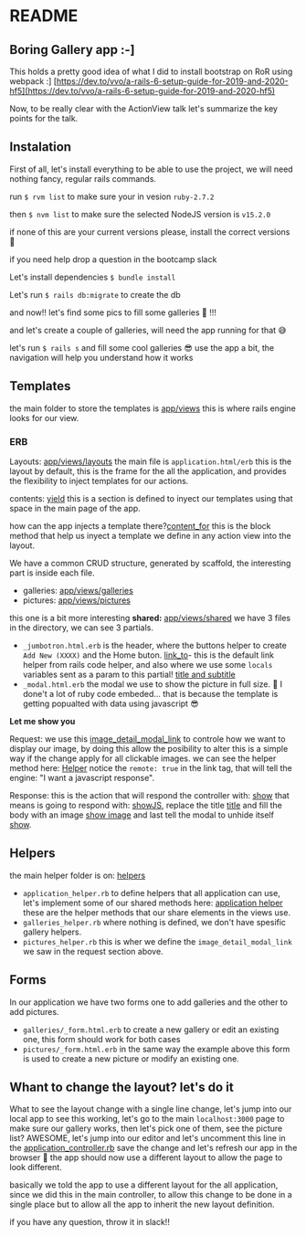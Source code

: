 # README

## Boring Gallery app :-]

This holds a pretty good idea of what I did to install bootstrap on RoR using webpack :]
[https://dev.to/vvo/a-rails-6-setup-guide-for-2019-and-2020-hf5](https://dev.to/vvo/a-rails-6-setup-guide-for-2019-and-2020-hf5)

Now, to be really clear with the ActionView talk let's summarize the key points for the talk.

## Instalation

First of all, let's install everything to be able to use the project, we will need nothing fancy, regular rails commands.

run `$ rvm list` to make sure your in vesion `ruby-2.7.2`

then `$ nvm list` to make sure the selected NodeJS version is `v15.2.0`

if none of this are your current versions please, install the correct versions 🙌

if you need help drop a question in the bootcamp slack

Let's install dependencies `$ bundle install`

Let's run `$ rails db:migrate` to create the db

and now!! let's find some pics to fill some galleries 🎉 !!!

and let's create a couple of galleries, will need the app running for that 😅

let's run `$ rails s` and fill some cool galleries 😎 use the app a bit, the navigation will help you understand how it works

## Templates

the main folder to store the templates is [app/views](https://github.com/aradiquez/ImageGallery/tree/master/app/views) this is where rails engine looks for our view.

### ERB

Layouts: [app/views/layouts](https://github.com/aradiquez/ImageGallery/tree/master/app/views/layouts) the main file is `application.html/erb` this is the layout by default, this is the frame for the all the application, and provides the flexibility to inject templates for our actions.

contents: [yield](https://github.com/aradiquez/ImageGallery/blob/master/app/views/layouts/application.html.erb#L15) this is a section is defined to inyect our templates using that space in the main page of the app.

how can the app injects a template there?[content_for](https://github.com/aradiquez/ImageGallery/blob/master/app/views/galleries/index.html.erb#L1) this is the block method that help us inyect a template we define in any action view into the layout.

We have a common CRUD structure, generated by scaffold, the interesting part is inside each file.

- galleries: [app/views/galleries](https://github.com/aradiquez/ImageGallery/tree/master/app/views/galleries)
- pictures: [app/views/pictures](https://github.com/aradiquez/ImageGallery/tree/master/app/views/pictures)

this one is a bit more interesting **shared:** [app/views/shared](https://github.com/aradiquez/ImageGallery/tree/master/app/views/shared) we have 3 files in the directory, we can see 3 partials.

- `_jumbotron.html.erb` is the header, where the buttons helper to create `Add New (XXXX)` and the Home buton. [link_to](https://github.com/aradiquez/ImageGallery/blob/master/app/views/shared/_jumbotron.html.erb#L9-L10)- this is the default link helper from rails code helper, and also where we use some `locals` variables sent as a param to this partial! [title and subtitle](https://github.com/aradiquez/ImageGallery/blob/master/app/views/shared/_jumbotron.html.erb#L4-L6)
- `_modal.html.erb` the modal we use to show the picture in full size. 🤔 I done't a lot of ruby code embeded... that is because the template is getting popualted with data using javascript 😎

**Let me show you**

Request: we use this [image_detail_modal_link](https://github.com/aradiquez/ImageGallery/blob/master/app/views/pictures/show.html.erb#L4) to controle how we want to display our image, by doing this allow the posibility to alter this is a simple way if the change apply for all clickable images.
we can see the helper method here: [Helper](https://github.com/aradiquez/ImageGallery/blob/master/app/helpers/pictures_helper.rb#L2) notice the `remote: true` in the link tag, that will tell the engine: "I want a javascript response".

Response: this is the action that will respond the controller with: [show](https://github.com/aradiquez/ImageGallery/blob/master/app/controllers/pictures_controller.rb#L12) that means is going to respond with: [showJS](https://github.com/aradiquez/ImageGallery/blob/master/app/views/pictures/show.js.erb), replace the title [title](https://github.com/aradiquez/ImageGallery/blob/master/app/views/pictures/show.js.erb#L2) and fill the body with an image [show image](https://github.com/aradiquez/ImageGallery/blob/master/app/views/pictures/show.js.erb#L4) and last tell the modal to unhide itself [show](https://github.com/aradiquez/ImageGallery/blob/master/app/views/pictures/show.js.erb#L5).

## Helpers

the main helper folder is on: [helpers](https://github.com/aradiquez/ImageGallery/tree/master/app/helpers)

- `application_helper.rb` to define helpers that all application can use, let's implement some of our shared methods here: [application helper](https://github.com/aradiquez/ImageGallery/blob/master/app/helpers/application_helper.rb) these are the helper methods that our share elements in the views use.
- `galleries_helper.rb` where nothing is defined, we don't have spesific gallery helpers.
- `pictures_helper.rb` this is wher we define the `image_detail_modal_link` we saw in the request section above.

## Forms

In our application we have two forms one to add galleries and the other to add pictures.

- `galleries/_form.html.erb` to create a new gallery or edit an existing one, this form should work for both cases
- `pictures/_form.html.erb` in the same way the example above this form is used to create a new picture or modify an existing one.

## Whant to change the layout? let's do it

What to see the layout change with a single line change, let's jump into our local app to see this working, let's go to the main `localhost:3000` page to make sure our gallery works, then let's pick one of them, see the picture list? AWESOME, let's jump into our editor and let's uncomment this line in the [application_controller.rb](https://github.com/aradiquez/ImageGallery/blob/master/app/controllers/application_controller.rb#L2) save the change and let's refresh our app in the browser 🎉 the app should now use a different layout to allow the page to look different.

basically we told the app to use a different layout for the all application, since we did this in the main controller, to allow this change to be done in a single place but to allow all the app to inherit the new layout definition.

if you have any question, throw it in slack!!
